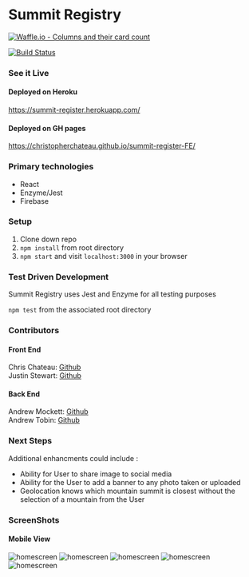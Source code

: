 # Summit Registry
[![Waffle.io - Columns and their card count](https://badge.waffle.io/MacInnes/summit-register-BE.svg?columns=all)](https://waffle.io/MacInnes/summit-register-BE)<br>

[![Build Status](https://travis-ci.org/christopherchateau/summit-register-FE.svg?branch=master)](https://travis-ci.org/christopherchateau/summit-register-FE)<br>

### See it Live

#### Deployed on Heroku
https://summit-register.herokuapp.com/

#### Deployed on GH pages

https://christopherchateau.github.io/summit-register-FE/


### Primary technologies
* React
* Enzyme/Jest
* Firebase

### Setup

1. Clone down repo
2. `npm install` from root directory
3. `npm start` and visit `localhost:3000` in your browser

### Test Driven Development

Summit Registry uses Jest and Enzyme for all testing purposes

`npm test` from the associated root directory

### Contributors

#### Front End
Chris Chateau: [Github](https://github.com/christopherchateau)<br>
Justin Stewart: [Github](https://github.com/Jstewart3313)<br>

#### Back End
Andrew Mockett: [Github](https://github.com/MacInnes)<br>
Andrew Tobin: [Github](https://github.com/andrewetobin)

### Next Steps
Additional enhancments could include :
* Ability for User to share image to social media
* Ability for the User to add a banner to any photo taken or uploaded
* Geolocation knows which mountain summit is closest without the selection of a mountain from the User

### ScreenShots

#### Mobile View

![homescreen](./src/utilities/videos/iphone-home.png)
![homescreen](./src/utilities/videos/iphone-mountainInfo.png)
![homescreen](./src/utilities/videos/mountainRegister.png)
![homescreen](./src/utilities/videos/iphone-oAuth.png)
![homescreen](./src/utilities/videos/tablet-home.png)